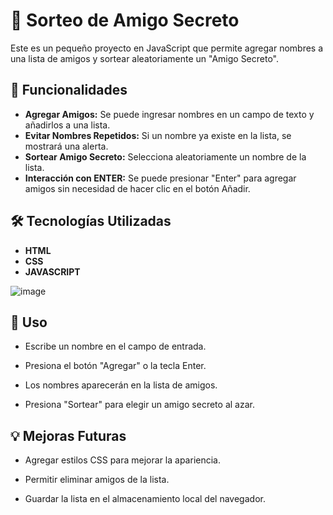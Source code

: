 # 🎉 Sorteo de Amigo Secreto
Este es un pequeño proyecto en JavaScript que permite agregar nombres a una lista de amigos y sortear aleatoriamente un "Amigo Secreto".

## 📌 Funcionalidades

- **Agregar Amigos:** Se puede ingresar nombres en un campo de texto y añadirlos a una lista.
- **Evitar Nombres Repetidos:** Si un nombre ya existe en la lista, se mostrará una alerta.
- **Sortear Amigo Secreto:** Selecciona aleatoriamente un nombre de la lista.
- **Interacción con ENTER:** Se puede presionar "Enter" para agregar amigos sin necesidad de hacer clic en el botón Añadir.

## 🛠 Tecnologías Utilizadas

- **HTML**
- **CSS**
- **JAVASCRIPT**
  
![image](https://github.com/user-attachments/assets/3954fced-ed5a-4723-a48f-b1604c7914a3)

## 📌 Uso

- Escribe un nombre en el campo de entrada.

- Presiona el botón "Agregar" o la tecla Enter.

- Los nombres aparecerán en la lista de amigos.

- Presiona "Sortear" para elegir un amigo secreto al azar.

## 💡 Mejoras Futuras

- Agregar estilos CSS para mejorar la apariencia.

- Permitir eliminar amigos de la lista.

- Guardar la lista en el almacenamiento local del navegador.
